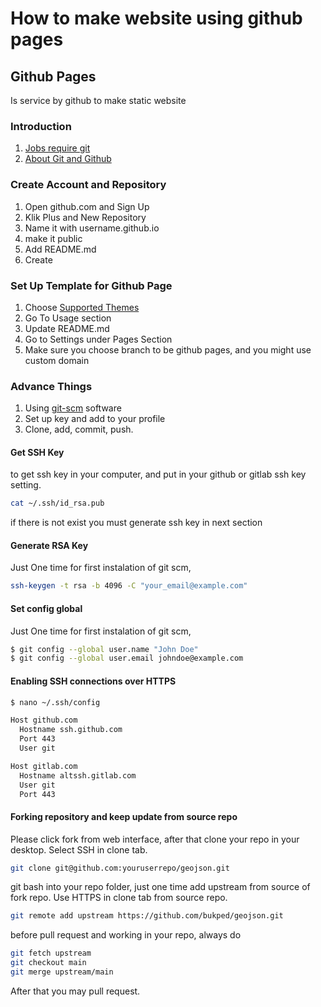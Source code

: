 # How to make website using github pages

## Github Pages
Is service by github to make static website

### Introduction
1. [Jobs require git](https://www.linkedin.com/jobs/search/?currentJobId=3382401033&geoId=102478259&keywords=developer&location=Indonesia&refresh=true)
2. [About Git and Github](https://www.jhsph.edu/research/centers-and-institutes/welch-center-for-prevention-epidemiology-and-clinical-research/events/grand-rounds/presentations/191120%20intro_to_git_github.pdf "Intro to Github")


### Create Account and Repository
1. Open github.com and Sign Up
2. Klik Plus and New Repository
3. Name it with username.github.io
4. make it public
5. Add README.md
6. Create

### Set Up Template for Github Page
1. Choose [Supported Themes](https://pages.github.com/themes/)
2. Go To Usage section
3. Update README.md
4. Go to Settings under Pages Section
5. Make sure you choose branch to be github pages, and you might use custom domain

### Advance Things
1. Using [git-scm](https://git-scm.com/) software
2. Set up key and add to your profile
3. Clone, add, commit, push.

#### Get SSH Key 
to get ssh key in your computer, and put in your github or gitlab ssh key setting.

```sh
cat ~/.ssh/id_rsa.pub
```
if there is not exist you must generate ssh key in next section

#### Generate RSA Key
Just One time for first instalation of git scm, 
```sh
ssh-keygen -t rsa -b 4096 -C "your_email@example.com"
```

#### Set config global
Just One time for first instalation of git scm, 

```sh
$ git config --global user.name "John Doe"
$ git config --global user.email johndoe@example.com
```

#### Enabling SSH connections over HTTPS

```sh
$ nano ~/.ssh/config
```

```sh
Host github.com
  Hostname ssh.github.com
  Port 443
  User git

Host gitlab.com
  Hostname altssh.gitlab.com
  User git
  Port 443
```

#### Forking repository and keep update from source repo
Please click fork from web interface, after that clone your repo in your desktop. Select SSH in clone tab.

```sh
git clone git@github.com:youruserrepo/geojson.git
```

git bash into your repo folder, just one time add upstream from source of fork repo. Use HTTPS in clone tab from source repo.

```sh
git remote add upstream https://github.com/bukped/geojson.git
```

before pull request and working in your repo, always do

```sh
git fetch upstream
git checkout main
git merge upstream/main
```

After that you may pull request.

